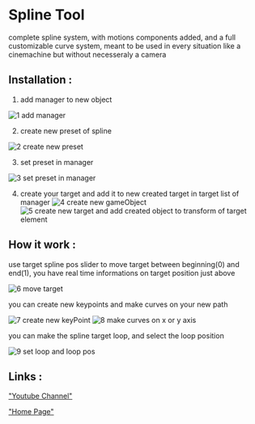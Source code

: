 # Spline Tool
complete spline system, with motions components added, and a full customizable curve system, meant to be used in every situation like a cinemachine but without necesseraly a camera

## Installation :

1. add manager to new object

![1  add manager](https://github.com/Light974-M/UnityPersonalDataBank/assets/72139424/65c6f9f3-7c91-4358-88f3-91ab6ea16437)


2. create new preset of spline

![2 create new preset](https://github.com/Light974-M/UnityPersonalDataBank/assets/72139424/83385d4e-a468-478c-8eb4-26f7f9a65a24)


3. set preset in manager

![3 set preset in manager](https://github.com/Light974-M/UnityPersonalDataBank/assets/72139424/09998de2-810d-4f66-86ab-f7555cf3e942)


4. create your target and add it to new created target in target list of manager
![4 create new gameObject](https://github.com/Light974-M/UnityPersonalDataBank/assets/72139424/b7467bac-d998-4410-83f4-4ba9c7111025)
![5 create new target and add created object to transform of target element](https://github.com/Light974-M/UnityPersonalDataBank/assets/72139424/a8bdbe47-d662-4080-8f96-d4d40b4e06c6)



## How it work :

use target spline pos slider to move target between beginning(0) and end(1), you have real time informations on target position just above

![6 move target](https://github.com/Light974-M/UnityPersonalDataBank/assets/72139424/eb6c3220-2475-4048-a7b7-14407d05195b)



you can create new keypoints and make curves on your new path

![7 create new keyPoint](https://github.com/Light974-M/UnityPersonalDataBank/assets/72139424/caedaac3-e409-4fdc-9eac-95b644d8c7cb)
![8  make curves on x or y axis](https://github.com/Light974-M/UnityPersonalDataBank/assets/72139424/9a59593d-de82-42f8-b933-612b04a51a54)


you can make the spline target loop, and select the loop position

![9 set loop and loop pos](https://github.com/Light974-M/UnityPersonalDataBank/assets/72139424/a29c203b-9bca-43e0-8407-7cd8a9877090)

## Links :
["Youtube Channel"](https://www.youtube.com/channel/UC-_DDdI316_BYs7HlO260OA)

["Home Page"](https://github.com/Light974-M/UnityPersonalDataBank)


